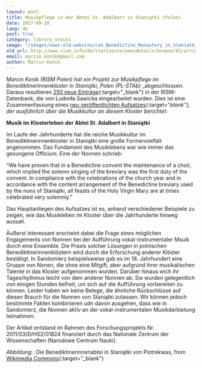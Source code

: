 ```yaml
---
layout: post
title: Musikpflege in der Abtei St. Adalbert in Staniątki (Polen)
date: 2017-09-28
lang: de
post: true
category: library_stocks
image: "/images/news-old-website/csm_Benedictine_Monastery_in_Staniatki_PL-STAb_a0a458a2b9.jpg"
old_url: http://www.rism.info/de/startseite/newsdetails/browse/62/article/64/music-in-the-convent-of-st-adalberts-abbey-in-staniatki-poland.html
email: marcin.konik@gmail.com
author: Marcin Konik
---
```



_Marcin Konik (RISM Polen) hat ein Projekt zur Musikpflege im Benediktinerinnenkloster in Staniątki, Polen (PL-STAb)_ _abgeschlossen. Daraus resultieren [250 neue Einträge](https://opac.rism.info/search?View=rism&siglum=PL-STAb){:target="_blank"} in der RISM-Datenbank, die von Ludmiła Sawicka eingearbeitet wurden. Dies ist eine Zusammenfassung eines [neu veröffentlichten Aufsatzes](https://doi.org/10.5281/zenodo.846546){:target="_blank"}, der ausführlich über die Musikkultur an diesem Kloster berichtet:_



**Musik im Klosterleben**  **der Abtei St. Adalbert in Staniątki**

Im Laufe der Jahrhunderte hat die reiche Musikkultur im Benediktinerinnenkloster in Staniątki eine große Formenvielfalt angenommen. Das Fundament des Musiklebens war wie immer das gesungene Officium. Eine der Nonnen schrieb:

“We have proven that in a Benedictine convent the maintenance of a choir, which implied the solemn singing of the breviary was the first duty of the convent. In compliance with the celebrations of the church year and in accordance with the content arrangement of the Benedictine breviary used by the nuns of Staniątki, all feasts of the Holy Virgin Mary are at times celebrated very solemnly.”

Das Hauptanliegen des Aufsatzes ist es, anhand verschiedener Beispiele zu zeigen, wie das Musikleben im Kloster über die Jahrhunderte hinweg aussah.

Äußerst interessant erscheint dabei die Frage eines möglichen Engagements von Nonnen bei der Aufführung vokal-instrumentaler Msuik durch eine Ensemble. Die Praxis solcher Lösungen in polnischen Benediktinerinnenklöstern wird durch die Erforschung anderer Klöster bestätigt. In Sandomierz beispielsweise gab es im 18. Jahrhundert eine Gruppe von Nonen, die ohne eine Mitgift, aber aufgrund ihrer musikalischen Talente in das Kloster aufgenommen wurden. Darüber hinaus wich ihr Tagesrhythmus leicht von dem anderer Nonnen ab. Sie wurden gelegentlich von einigen Stunden befreit, um sich auf die Aufführung vorbereiten zu können. Leider haben wir keine Belege, die ähnliche Rückschlüsse auf diesen Brauch für die Nonnen von Staniątki zulassen. Wir können jedoch bestimmte Fakten kombinieren udn davon ausgehen, dass wie in Sandomierz, die Nonnen aktiv an der vokal-instrumentalen Musikdarbietung teilnahmen.

Der Artikel entstand im Rahmen des Forschungsprojekts Nr. 2011/03/D/HS2/01824 finanziert durch das Nationale Zentrum der Wissenschaften (Narodowe Centrum Nauki).


_Abbildung_ : Die Benediktinerinnenabtei in Staniątki von Piotrekwas, from [Wikimedia Commons](https://commons.wikimedia.org/wiki/File:Zesp%C3%B3%C5%82_klasztorny_Benedyktynek,_Stani%C4%85tki,_A-251_M_16.jpg){:target="_blank"}



<script type="text/javascript">var switchTo5x=true;</script><script type="text/javascript" src="http://w.sharethis.com/button/buttons.js"></script><script type="text/javascript">stLight.options({publisher: "9b601438-1ce1-49d8-bfd7-9cff5df54c17", doNotHash: false, doNotCopy: false, hashAddressBar: false});</script>